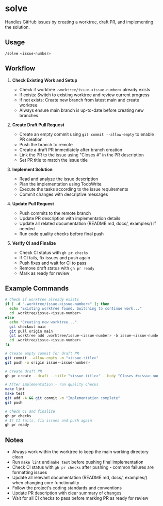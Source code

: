 # solve

Handles GitHub issues by creating a worktree, draft PR, and implementing the solution.

## Usage

```
/solve <issue-number>
```

## Workflow

1. **Check Existing Work and Setup**
   - Check if worktree `.worktree/issue-<issue-number>` already exists
   - If exists: Switch to existing worktree and review current progress
   - If not exists: Create new branch from latest main and create worktree
   - Always ensure main branch is up-to-date before creating new branches

2. **Create Draft Pull Request**
   - Create an empty commit using `git commit --allow-empty` to enable PR creation
   - Push the branch to remote
   - Create a draft PR immediately after branch creation
   - Link the PR to the issue using "Closes #<issue-number>" in the PR description
   - Set PR title to match the issue title

3. **Implement Solution**
   - Read and analyze the issue description
   - Plan the implementation using TodoWrite
   - Execute the tasks according to the issue requirements
   - Commit changes with descriptive messages

4. **Update Pull Request**
   - Push commits to the remote branch
   - Update PR description with implementation details
   - Update all related documentation (README.md, docs/, examples/) if needed
   - Run code quality checks before final push

5. **Verify CI and Finalize**
   - Check CI status with `gh pr checks`
   - If CI fails, fix issues and push again
   - Push fixes and wait for CI to pass
   - Remove draft status with `gh pr ready`
   - Mark as ready for review

## Example Commands

```bash
# Check if worktree already exists
if [ -d ".worktree/issue-<issue-number>" ]; then
  echo "Existing worktree found. Switching to continue work..."
  cd .worktree/issue-<issue-number>
else
  echo "Creating new worktree..."
  git checkout main
  git pull origin main
  git worktree add .worktree/issue-<issue-number> -b issue-<issue-number>
  cd .worktree/issue-<issue-number>
fi

# Create empty commit for draft PR
git commit --allow-empty -m "<issue-title>"
git push -u origin issue-<issue-number>

# Create draft PR
gh pr create --draft --title "<issue-title>" --body "Closes #<issue-number>\n\n## Summary\n[Implementation details]\n\n## Test plan\n[Testing approach]"

# After implementation - run quality checks
make lint
make test
git add -A && git commit -m "Implementation complete"
git push

# Check CI and finalize
gh pr checks
# If CI fails, fix issues and push again
gh pr ready
```

## Notes

- Always work within the worktree to keep the main working directory clean
- Run `make lint` and `make test` before pushing final implementation
- Check CI status with `gh pr checks` after pushing - common failures are formatting issues
- Update all relevant documentation (README.md, docs/, examples/) when changing core functionality
- Follow the project's coding standards and conventions
- Update PR description with clear summary of changes
- Wait for all CI checks to pass before marking PR as ready for review